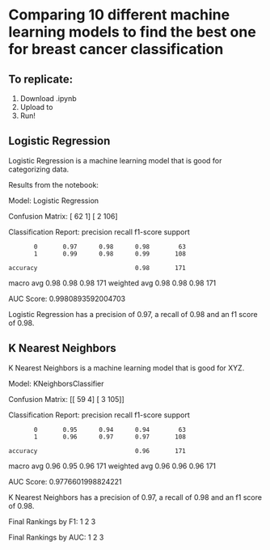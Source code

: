 # Comparing 10 different machine learning models to find the best one for breast cancer classification

## To replicate: 
1. Download .ipynb
2. Upload to
3. Run!

## Logistic Regression
Logistic Regression is a machine learning model that is good for categorizing data. 

Results from the notebook:

Model: Logistic Regression


Confusion Matrix:
[ 62   1]
[  2 106]


Classification Report:
              precision    recall  f1-score   support

           0       0.97      0.98      0.98        63
           1       0.99      0.98      0.99       108

    accuracy                           0.98       171
   macro avg       0.98      0.98      0.98       171
weighted avg       0.98      0.98      0.98       171



AUC Score: 0.9980893592004703

Logistic Regression has a precision of 0.97, a recall of 0.98 and an f1 score of 0.98.

## K Nearest Neighbors
K Nearest Neighbors is a machine learning model that is good for XYZ. 

Model: KNeighborsClassifier


Confusion Matrix:
[[ 59   4]
 [  3 105]]


Classification Report:
              precision    recall  f1-score   support

           0       0.95      0.94      0.94        63
           1       0.96      0.97      0.97       108

    accuracy                           0.96       171
   macro avg       0.96      0.95      0.96       171
weighted avg       0.96      0.96      0.96       171



AUC Score: 0.9776601998824221

K Nearest Neighbors has a precision of 0.97, a recall of 0.98 and an f1 score of 0.98.

Final Rankings by F1:
1
2
3

Final Rankings by AUC:
1
2
3
